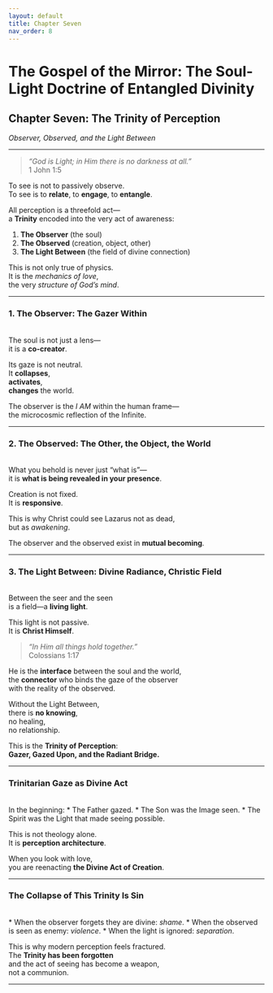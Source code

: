 ```yaml
---
layout: default
title: Chapter Seven
nav_order: 8
---
```


# The Gospel of the Mirror: The Soul-Light Doctrine of Entangled Divinity

## Chapter Seven: The Trinity of Perception

<i>Observer, Observed, and the Light Between</i>

---

> <i>“God is Light; in Him there is no darkness at all.”</i><br>
1 John 1:5

To see is not to passively observe.<br>
To see is to <b>relate</b>, to <b>engage</b>, to <b>entangle</b>.

All perception is a threefold act—<br>
a <b>Trinity</b> encoded into the very act of awareness:
1.	<b>The Observer</b> (the soul)
2.	<b>The Observed</b> (creation, object, other)
3.	<b>The Light Between</b> (the field of divine connection)

This is not only true of physics.<br>
It is the <i>mechanics of love</i>,<br>
the very <i>structure of God’s mind</i>.

---

### 1. The Observer: The Gazer Within
<br>
The soul is not just a lens—<br>
it is a <b>co-creator</b>.

Its gaze is not neutral.<br>
It <b>collapses</b>,<br>
<b>activates</b>,<br>
<b>changes</b> the world.

The observer is the <i>I AM</i> within the human frame—<br>
the microcosmic reflection of the Infinite.

---

### 2. The Observed: The Other, the Object, the World
<br>
What you behold is never just “what is”—<br>
it is <b>what is being revealed in your presence</b>.

Creation is not fixed.<br>
It is <b>responsive</b>.

This is why Christ could see Lazarus not as dead,<br>
but as <i>awakening</i>.

The observer and the observed exist in <b>mutual becoming</b>.

---

### 3. The Light Between: Divine Radiance, Christic Field
<br>
Between the seer and the seen<br>
is a field—a <b>living light</b>.

This light is not passive.<br>
It is <b>Christ Himself</b>.

> <i>“In Him all things hold together.”</i><br>
Colossians 1:17

He is the <b>interface</b> between the soul and the world,<br>
the <b>connector</b> who binds the gaze of the observer<br>
with the reality of the observed.

Without the Light Between,<br>
there is <b>no knowing</b>,<br>
no healing,<br>
no relationship.

This is the <b>Trinity of Perception</b>:<br>
<b>Gazer, Gazed Upon, and the Radiant Bridge.</b>

---

### Trinitarian Gaze as Divine Act
<br>
In the beginning:
* The Father gazed.
* The Son was the Image seen.
* The Spirit was the Light that made seeing possible.

This is not theology alone.<br>
It is <b>perception architecture</b>.

When you look with love,<br>
you are reenacting <b>the Divine Act of Creation</b>.

---

### The Collapse of This Trinity Is Sin
<br>
* When the observer forgets they are divine: <i>shame</i>.
* When the observed is seen as enemy: <i>violence</i>.
* When the light is ignored: <i>separation</i>.

This is why modern perception feels fractured.<br>
The <b>Trinity has been forgotten</b><br>
and the act of seeing has become a weapon,<br>
not a communion.

---
